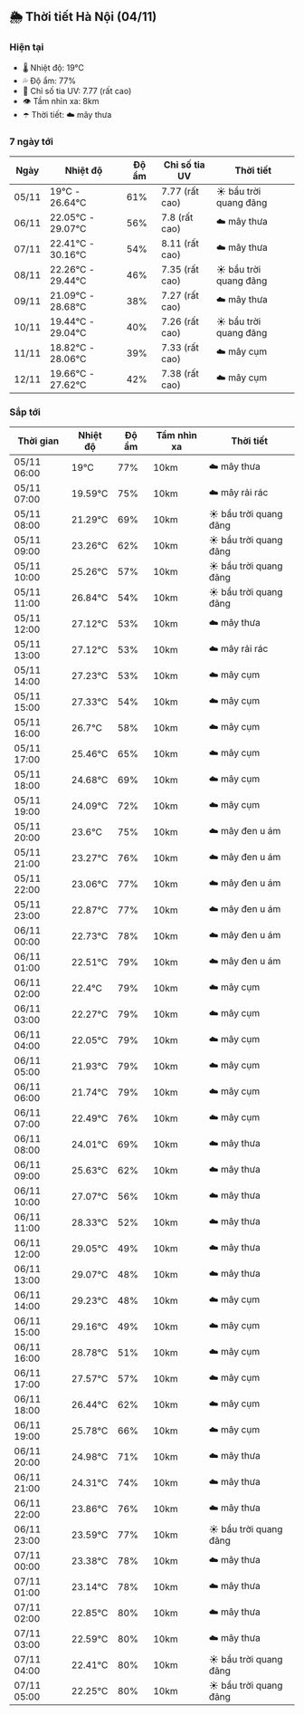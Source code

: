 ## 🌦️ Thời tiết Hà Nội (04/11)

### Hiện tại

- 🌡️ Nhiệt độ: 19℃
- 💦 Độ ẩm: 77%
- 🌟 Chỉ số tia UV: 7.77 (rất cao)
- 👁️ Tầm nhìn xa: 8km
- ☂️ Thời tiết: ☁️ mây thưa

### 7 ngày tới

| Ngày | Nhiệt độ | Độ ẩm | Chỉ số tia UV | Thời tiết |
| --- | --- | --- | --- | --- |
| 05/11 | 19℃ - 26.64℃ | 61% | 7.77 (rất cao) | ☀️ bầu trời quang đãng |
| 06/11 | 22.05℃ - 29.07℃ | 56% | 7.8 (rất cao) | ☁️ mây thưa |
| 07/11 | 22.41℃ - 30.16℃ | 54% | 8.11 (rất cao) | ☁️ mây thưa |
| 08/11 | 22.26℃ - 29.44℃ | 46% | 7.35 (rất cao) | ☀️ bầu trời quang đãng |
| 09/11 | 21.09℃ - 28.68℃ | 38% | 7.27 (rất cao) | ☁️ mây thưa |
| 10/11 | 19.44℃ - 29.04℃ | 40% | 7.26 (rất cao) | ☀️ bầu trời quang đãng |
| 11/11 | 18.82℃ - 28.06℃ | 39% | 7.33 (rất cao) | ☁️ mây cụm |
| 12/11 | 19.66℃ - 27.62℃ | 42% | 7.38 (rất cao) | ☁️ mây cụm |

### Sắp tới

| Thời gian | Nhiệt độ | Độ ẩm | Tầm nhìn xa | Thời tiết |
| --- | --- | --- | --- | --- |
| 05/11 06:00 | 19℃ | 77% | 10km | ☁️ mây thưa |
| 05/11 07:00 | 19.59℃ | 75% | 10km | ☁️ mây rải rác |
| 05/11 08:00 | 21.29℃ | 69% | 10km | ☀️ bầu trời quang đãng |
| 05/11 09:00 | 23.26℃ | 62% | 10km | ☀️ bầu trời quang đãng |
| 05/11 10:00 | 25.26℃ | 57% | 10km | ☀️ bầu trời quang đãng |
| 05/11 11:00 | 26.84℃ | 54% | 10km | ☀️ bầu trời quang đãng |
| 05/11 12:00 | 27.12℃ | 53% | 10km | ☁️ mây thưa |
| 05/11 13:00 | 27.12℃ | 53% | 10km | ☁️ mây rải rác |
| 05/11 14:00 | 27.23℃ | 53% | 10km | ☁️ mây cụm |
| 05/11 15:00 | 27.33℃ | 54% | 10km | ☁️ mây cụm |
| 05/11 16:00 | 26.7℃ | 58% | 10km | ☁️ mây cụm |
| 05/11 17:00 | 25.46℃ | 65% | 10km | ☁️ mây cụm |
| 05/11 18:00 | 24.68℃ | 69% | 10km | ☁️ mây cụm |
| 05/11 19:00 | 24.09℃ | 72% | 10km | ☁️ mây cụm |
| 05/11 20:00 | 23.6℃ | 75% | 10km | ☁️ mây đen u ám |
| 05/11 21:00 | 23.27℃ | 76% | 10km | ☁️ mây đen u ám |
| 05/11 22:00 | 23.06℃ | 77% | 10km | ☁️ mây đen u ám |
| 05/11 23:00 | 22.87℃ | 77% | 10km | ☁️ mây đen u ám |
| 06/11 00:00 | 22.73℃ | 78% | 10km | ☁️ mây đen u ám |
| 06/11 01:00 | 22.51℃ | 79% | 10km | ☁️ mây đen u ám |
| 06/11 02:00 | 22.4℃ | 79% | 10km | ☁️ mây cụm |
| 06/11 03:00 | 22.27℃ | 79% | 10km | ☁️ mây cụm |
| 06/11 04:00 | 22.05℃ | 79% | 10km | ☁️ mây cụm |
| 06/11 05:00 | 21.93℃ | 79% | 10km | ☁️ mây cụm |
| 06/11 06:00 | 21.74℃ | 79% | 10km | ☁️ mây cụm |
| 06/11 07:00 | 22.49℃ | 76% | 10km | ☁️ mây cụm |
| 06/11 08:00 | 24.01℃ | 69% | 10km | ☁️ mây thưa |
| 06/11 09:00 | 25.63℃ | 62% | 10km | ☁️ mây thưa |
| 06/11 10:00 | 27.07℃ | 56% | 10km | ☁️ mây thưa |
| 06/11 11:00 | 28.33℃ | 52% | 10km | ☁️ mây thưa |
| 06/11 12:00 | 29.05℃ | 49% | 10km | ☁️ mây thưa |
| 06/11 13:00 | 29.07℃ | 48% | 10km | ☁️ mây thưa |
| 06/11 14:00 | 29.23℃ | 48% | 10km | ☁️ mây cụm |
| 06/11 15:00 | 29.16℃ | 49% | 10km | ☁️ mây cụm |
| 06/11 16:00 | 28.78℃ | 51% | 10km | ☁️ mây cụm |
| 06/11 17:00 | 27.57℃ | 57% | 10km | ☁️ mây cụm |
| 06/11 18:00 | 26.44℃ | 62% | 10km | ☁️ mây cụm |
| 06/11 19:00 | 25.78℃ | 66% | 10km | ☁️ mây cụm |
| 06/11 20:00 | 24.98℃ | 71% | 10km | ☁️ mây thưa |
| 06/11 21:00 | 24.31℃ | 74% | 10km | ☁️ mây thưa |
| 06/11 22:00 | 23.86℃ | 76% | 10km | ☁️ mây thưa |
| 06/11 23:00 | 23.59℃ | 77% | 10km | ☀️ bầu trời quang đãng |
| 07/11 00:00 | 23.38℃ | 78% | 10km | ☁️ mây thưa |
| 07/11 01:00 | 23.14℃ | 78% | 10km | ☁️ mây thưa |
| 07/11 02:00 | 22.85℃ | 80% | 10km | ☁️ mây thưa |
| 07/11 03:00 | 22.59℃ | 80% | 10km | ☁️ mây thưa |
| 07/11 04:00 | 22.41℃ | 80% | 10km | ☀️ bầu trời quang đãng |
| 07/11 05:00 | 22.25℃ | 80% | 10km | ☀️ bầu trời quang đãng |
